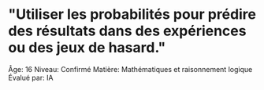 # "Utiliser les probabilités pour prédire des résultats dans des expériences ou des jeux de hasard."

Âge: 16
Niveau: Confirmé
Matière: Mathématiques et raisonnement logique
Évalué par: IA